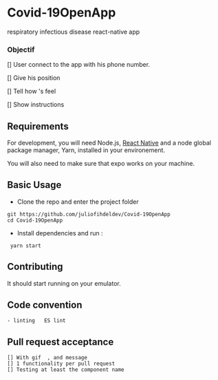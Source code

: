 # Covid-19OpenApp
respiratory infectious disease react-native app 

### Objectif 

 [] User connect to the app with his phone number.
 
 [] Give his position 
 
 [] Tell how 's feel
 
 [] Show instructions


## Requirements

For development, you will need Node.js, <a href="https://facebook.github.io/react-native/docs/getting-started" target="_blank">React Native</a> and a node global package manager, Yarn, installed in your environement.

You will also need to make sure that expo works on your machine.

## Basic Usage

- Clone the repo and enter the project folder
```
git https://github.com/juliofihdeldev/Covid-19OpenApp
cd Covid-19OpenApp
```
- Install dependencies and run :
```
 yarn start
```

## Contributing

It should start running on your emulator.
## Code convention 
    - linting   ES lint

## Pull request acceptance 
    [] With gif  , and message 
    [] 1 functionality per pull request 
    [] Testing at least the component name  

